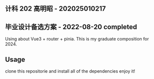 ## 计科 202 高明昭 - 202025010217

## 毕业设计备选方案 - 2022-08-20 completed

Using about Vue3 + router + pinia.
This is my graduate composition for 2024.

## Usage
clone this repositorie and install all of the dependencies
enjoy it!

